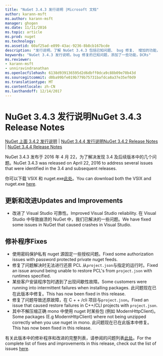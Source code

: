 ```yaml
---
title: "NuGet 3.4.3 发行说明 |Microsoft 文档"
author: karann-msft
ms.author: karann-msft
manager: ghogen
ms.date: 11/11/2016
ms.topic: article
ms.prod: nuget
ms.technology: 
ms.assetid: 60af25ad-e899-43ac-9236-8b8cb167bcde
description: "发行说明，了解 NuGet 3.4.3 包括已知问题、 bug 修复、 增加的功能，以及 DCRs。"
keywords: "NuGet 3.4.3 发行说明，bug 修复的已知问题，添加了一些功能，DCRs"
ms.reviewer:
- karann-msft
- unniravindranathan
ms.openlocfilehash: 6138d939136595d2d6dbff0dca9c88b09e70b43d
ms.sourcegitcommit: d0ba99bfe019b779b75731bafdca8a37e35ef0d9
ms.translationtype: MT
ms.contentlocale: zh-CN
ms.lasthandoff: 12/14/2017
---
```

# <a name="nuget-343-release-notes"></a><span data-ttu-id="52dc2-104">NuGet 3.4.3 发行说明</span><span class="sxs-lookup"><span data-stu-id="52dc2-104">NuGet 3.4.3 Release Notes</span></span>

<span data-ttu-id="52dc2-105">[NuGet 上面 3.4.2 发行说明](../release-notes/nuget-3.4.2.md) | [NuGet 3.4.4 发行说明](../release-notes/nuget-3.4.4.md)</span><span class="sxs-lookup"><span data-stu-id="52dc2-105">[NuGet 3.4.2 Release Notes](../release-notes/nuget-3.4.2.md) | [NuGet 3.4.4 Release Notes](../release-notes/nuget-3.4.4.md)</span></span>

<span data-ttu-id="52dc2-106">NuGet 3.4.3 发布于 2016 年 4 月 22，为了解决发现 3.4 及后续版本中的几个问题。</span><span class="sxs-lookup"><span data-stu-id="52dc2-106">NuGet 3.4.3 was released on April 22, 2016 to address several issues that were identified in the 3.4 and subsequent releases.</span></span>

<span data-ttu-id="52dc2-107">你可以下载 VSIX 和 nuget.exe[此处](https://dist.nuget.org/index.html)。</span><span class="sxs-lookup"><span data-stu-id="52dc2-107">You can download both the VSIX and nuget.exe [here](https://dist.nuget.org/index.html).</span></span>

## <a name="updates-and-improvements"></a><span data-ttu-id="52dc2-108">更新和改进</span><span class="sxs-lookup"><span data-stu-id="52dc2-108">Updates and Improvements</span></span>

* <span data-ttu-id="52dc2-109">改进了 Visual Studio 可靠性。</span><span class="sxs-lookup"><span data-stu-id="52dc2-109">Improved Visual Studio reliability.</span></span> <span data-ttu-id="52dc2-110">在 Visual Studio 中导致崩溃的 NuGet 中，我们已解决的一些问题。</span><span class="sxs-lookup"><span data-stu-id="52dc2-110">We have fixed some issues in NuGet that caused crashes in Visual Studio.</span></span>

## <a name="fixes"></a><span data-ttu-id="52dc2-111">修补程序</span><span class="sxs-lookup"><span data-stu-id="52dc2-111">Fixes</span></span>

* <span data-ttu-id="52dc2-112">使用密码保护私有 nuget 源固定一些授权问题。</span><span class="sxs-lookup"><span data-stu-id="52dc2-112">Fixed some authorization issues with password protected private nuget feeds.</span></span>
* <span data-ttu-id="52dc2-113">修复了问题解决时无法进行还原 PCL 从`project.json`与指定的运行时。</span><span class="sxs-lookup"><span data-stu-id="52dc2-113">Fixed an issue around being unable to restore PCL's from `project.json` with runtimes specified.</span></span>
* <span data-ttu-id="52dc2-114">某些客户安装程序包时遇到了出现间歇性故障。</span><span class="sxs-lookup"><span data-stu-id="52dc2-114">Some customers were running into intermittent failures when installing packages.</span></span> <span data-ttu-id="52dc2-115">此问题现在已在此版本中修复。</span><span class="sxs-lookup"><span data-stu-id="52dc2-115">This has now been fixed in this release.</span></span>
* <span data-ttu-id="52dc2-116">修复了问题导致还原故障，在 C + + /cli 项目与`project.json`。</span><span class="sxs-lookup"><span data-stu-id="52dc2-116">Fixed an issue that caused restore failures in C++/CLI projects with `project.json`.</span></span>
* <span data-ttu-id="52dc2-117">其中不解压缩正确 mono 中使用 nuget 时某些包 (例如 ModernHttpClient)。</span><span class="sxs-lookup"><span data-stu-id="52dc2-117">Some packages (E.g ModernHttpClient) where not being unzipped correctly when you use nuget in mono.</span></span> <span data-ttu-id="52dc2-118">此问题现在已在此版本中修复。</span><span class="sxs-lookup"><span data-stu-id="52dc2-118">This has now been fixed in this release.</span></span>

<span data-ttu-id="52dc2-119">有关此版本中的修补程序和改进的完整列表，请参阅的问题列表[此处](https://github.com/NuGet/Home/issues?q=is%3Aissue+milestone%3A3.4.3+is%3Aclosed)。</span><span class="sxs-lookup"><span data-stu-id="52dc2-119">For the complete list of fixes and improvements in this release, check out the list of issues [here](https://github.com/NuGet/Home/issues?q=is%3Aissue+milestone%3A3.4.3+is%3Aclosed).</span></span>
